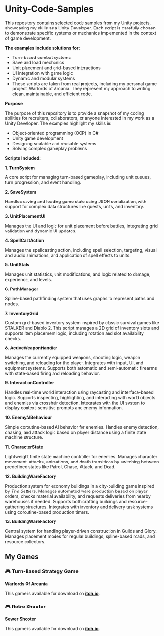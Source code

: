 # Unity-Code-Samples
This repository contains selected code samples from my Unity projects, showcasing my skills as a Unity Developer. Each script is carefully chosen to demonstrate specific systems or mechanics implemented in the context of game development.

**The examples include solutions for:**

- Turn-based combat systems
- Save and load mechanics
- Unit placement and grid-based interactions
- UI integration with game logic
- Dynamic and modular systems
- These scripts are taken from real projects, including my personal game project, Warlords of Arcania. They represent my approach to writing clean, maintainable, and efficient code.

**Purpose**

The purpose of this repository is to provide a snapshot of my coding abilities for recruiters, collaborators, or anyone interested in my work as a Unity Developer. The examples highlight my skills in:

- Object-oriented programming (OOP) in C#
- Unity game development
- Designing scalable and reusable systems
- Solving complex gameplay problems

**Scripts Included:**

**1. TurnSystem**

A core script for managing turn-based gameplay, including unit queues, turn progression, and event handling.

**2. SaveSystem**

Handles saving and loading game state using JSON serialization, with support for complex data structures like quests, units, and inventory.

**3. UnitPlacementUI**

Manages the UI and logic for unit placement before battles, integrating grid validation and dynamic UI updates.

**4. SpellCastAction**

Manages the spellcasting action, including spell selection, targeting, visual and audio animations, and application of spell effects to units.

**5. UnitStats**

Manages unit statistics, unit modifications, and logic related to damage, experience, and levels.

**6. PathManager**

Spline-based pathfinding system that uses graphs to represent paths and nodes.

**7. InventoryGrid**

Custom grid-based inventory system inspired by classic survival games like STALKER and Diablo 2. This script manages a 2D grid of inventory slots and supports item placement logic, including rotation and slot availability checks.

**8. ActiveWeaponHandler**

Manages the currently equipped weapons, shooting logic, weapon switching, and reloading for the player. Integrates with input, UI, and equipment systems. Supports both automatic and semi-automatic firearms with state-based firing and reloading behavior.

**9. InteractionController**

Handles real-time world interaction using raycasting and interface-based logic. Supports inspecting, highlighting, and interacting with world objects and enemies via crosshair detection. Integrates with the UI system to display context-sensitive prompts and enemy information.

**10. EnemyAIBehaviour**

Simple coroutine-based AI behavior for enemies. Handles enemy detection, chasing, and attack logic based on player distance using a finite state machine structure.

**11. CharacterState**

Lightweight finite state machine controller for enemies. Manages character movement, attacks, animations, and death transitions by switching between predefined states like Patrol, Chase, Attack, and Dead.

**12. BuildingWareFactory**

Production system for economy buildings in a city-building game inspired by *The Settlers*. Manages automated ware production based on player orders, checks material availability, and requests deliveries from nearby warehouses if needed. Supports both crafting buildings and resource-gathering structures. Integrates with inventory and delivery task systems using coroutine-based production timers.

**13. BuildingWareFactory**

Central system for handling player-driven construction in Guilds and Glory. Manages placement modes for regular buildings, spline-based roads, and resource collectors.


## My Games ##

### 🎮 Turn-Based Strategy Game ###

**Warlords Of Arcania**

This game is available for download on **[itch.io](https://vargow55.itch.io/warlords-of-arcania)**. 

### 🎮 Retro Shooter ###

**Sewer Shooter**

This game is available for download on **[itch.io](https://vargow55.itch.io/sewer-shooter)**. 

